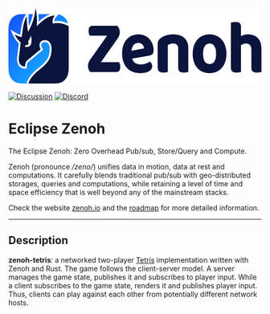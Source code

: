 <img src="https://raw.githubusercontent.com/eclipse-zenoh/zenoh/master/zenoh-dragon.png" height="150">

[![Discussion](https://img.shields.io/badge/discussion-on%20github-blue)](https://github.com/eclipse-zenoh/roadmap/discussions)
[![Discord](https://img.shields.io/badge/chat-on%20discord-blue)](https://discord.gg/2GJ958VuHs)

# Eclipse Zenoh

The Eclipse Zenoh: Zero Overhead Pub/sub, Store/Query and Compute.

Zenoh (pronounce _/zeno/_) unifies data in motion, data at rest and computations. It carefully blends traditional pub/sub with geo-distributed storages, queries and computations, while retaining a level of time and space efficiency that is well beyond any of the mainstream stacks.

Check the website [zenoh.io](http://zenoh.io) and the [roadmap](https://github.com/eclipse-zenoh/roadmap) for more detailed information.

-------------------------------

## Description

<!-- TODO: Add pictures -->

**zenoh-tetris**: a networked two-player
[Tetris](https://en.wikipedia.org/wiki/Tetris) implementation written with Zenoh
and Rust. The game follows the client-server model. A server manages the game
state, publishes it and subscribes to player input. While a client subscribes to
the game state, renders it and publishes player input. Thus, clients can play
against each other from potentially different network hosts.
